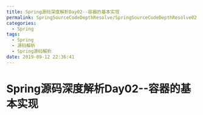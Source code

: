 ```yaml
---
title: Spring源码深度解析Day02--容器的基本实现
permalink: SpringSourceCodeDepthResolve/SpringSourceCodeDepthResolve02
categories:
  - Spring
tags:
  - Spring
  - 源码解析
  - Spring源码解析
date: 2019-09-12 22:36:41
---
```

# Spring源码深度解析Day02--容器的基本实现
